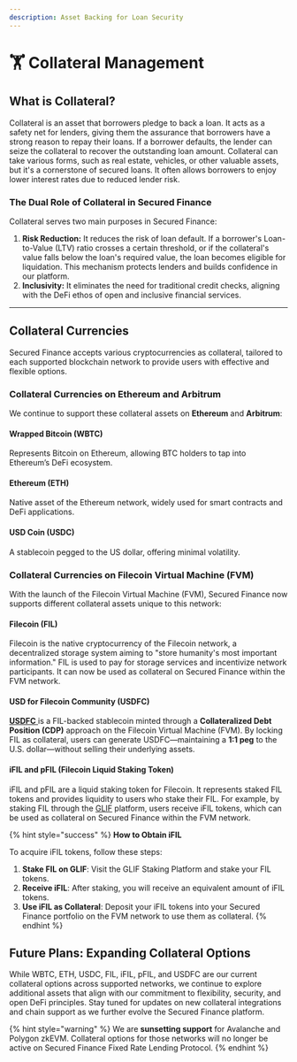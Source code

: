 ```yaml
---
description: Asset Backing for Loan Security
---
```


# 🏋️ Collateral Management

## **What is Collateral?**

Collateral is an asset that borrowers pledge to back a loan. It acts as a safety net for lenders, giving them the assurance that borrowers have a strong reason to repay their loans. If a borrower defaults, the lender can seize the collateral to recover the outstanding loan amount. Collateral can take various forms, such as real estate, vehicles, or other valuable assets, but it's a cornerstone of secured loans. It often allows borrowers to enjoy lower interest rates due to reduced lender risk.

### **The Dual Role of Collateral in Secured Finance**

Collateral serves two main purposes in Secured Finance:

1. **Risk Reduction:** It reduces the risk of loan default. If a borrower's Loan-to-Value (LTV) ratio crosses a certain threshold, or if the collateral's value falls below the loan's required value, the loan becomes eligible for liquidation. This mechanism protects lenders and builds confidence in our platform.
2. **Inclusivity:** It eliminates the need for traditional credit checks, aligning with the DeFi ethos of open and inclusive financial services.

***

## Collateral Currencies

Secured Finance accepts various cryptocurrencies as collateral, tailored to each supported blockchain network to provide users with effective and flexible options.

### Collateral Currencies on Ethereum and Arbitrum

We continue to support these collateral assets on **Ethereum** and **Arbitrum**:

#### **Wrapped Bitcoin (WBTC)**

Represents Bitcoin on Ethereum, allowing BTC holders to tap into Ethereum’s DeFi ecosystem.

#### **Ethereum (ETH)**

Native asset of the Ethereum network, widely used for smart contracts and DeFi applications.

#### **USD Coin (USDC)**

A stablecoin pegged to the US dollar, offering minimal volatility.

### Collateral Currencies on Filecoin Virtual Machine (FVM)

With the launch of the Filecoin Virtual Machine (FVM), Secured Finance now supports different collateral assets unique to this network:

#### **Filecoin (FIL)**

Filecoin is the native cryptocurrency of the Filecoin network, a decentralized storage system aiming to "store humanity's most important information." FIL is used to pay for storage services and incentivize network participants. It can now be used as collateral on Secured Finance within the FVM network.

#### USD for Filecoin Community (USDFC)

[**USDFC** ](../../../usdfc-stablecoin-protocol/introduction.md)is a FIL-backed stablecoin minted through a **Collateralized Debt Position (CDP)** approach on the Filecoin Virtual Machine (FVM). By locking FIL as collateral, users can generate USDFC—maintaining a **1:1 peg** to the U.S. dollar—without selling their underlying assets.

#### **iFIL and pFIL (Filecoin Liquid Staking Token)**

iFIL and pFIL are a liquid staking token for Filecoin. It represents staked FIL tokens and provides liquidity to users who stake their FIL. For example, by staking FIL through the [GLIF](https://glif.io/) platform, users receive iFIL tokens, which can be used as collateral on Secured Finance within the FVM network.

{% hint style="success" %}
**How to Obtain iFIL**

To acquire iFIL tokens, follow these steps:

1. **Stake FIL on GLIF**: Visit the GLIF Staking Platform and stake your FIL tokens.
2. **Receive iFIL**: After staking, you will receive an equivalent amount of iFIL tokens.
3. **Use iFIL as Collateral**: Deposit your iFIL tokens into your Secured Finance portfolio on the FVM network to use them as collateral.
{% endhint %}

## Future Plans: Expanding Collateral Options

While WBTC, ETH, USDC, FIL, iFIL, pFIL, and USDFC are our current collateral options across supported networks, we continue to explore additional assets that align with our commitment to flexibility, security, and open DeFi principles. Stay tuned for updates on new collateral integrations and chain support as we further evolve the Secured Finance platform.

{% hint style="warning" %}
We are **sunsetting support** for Avalanche and Polygon zkEVM. Collateral options for those networks will no longer be active on Secured Finance Fixed Rate Lending Protocol.
{% endhint %}
